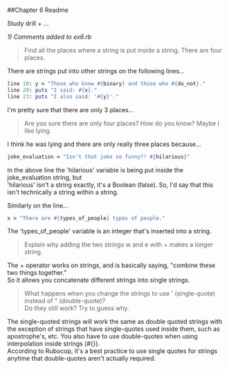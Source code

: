 ##Chapter 6 Readme

Study drill + ...

*1) Comments added to ex6.rb*

>Find all the places where a string is put inside a string. There are four places.

There are strings put into other strings on the following lines...<br/>
```ruby
line 10: y = "Those who know #{binary} and those who #{do_not}."
line 20: puts "I said: #{x}."
line 23: puts "I also said: '#{y}'."
```
I'm pretty sure that there are only 3 places...

>Are you sure there are only four places? How do you know? Maybe I like lying.

I think he was lying and there are only really three places because...
```ruby
joke_evaluation = "Isn't that joke so funny?! #{hilarious}"
```
In the above line the 'hilarious' variable is being put inside the joke_evaluation string, but <br/>
'hilarious' isn't a string exactly, it's a Boolean (false).  So, I'd say that this isn't technically a string within a string.

Similarly on the line...
```ruby
x = "There are #{types_of_people} types of people."
```
The 'types_of_people' variable is an integer that's inserted into a string.

>Explain why adding the two strings w and e with + makes a longer string.

The + operator works on strings, and is basically saying, "combine these two things together."<br/>
So it allows you concatenate different strings into single strings.

>What happens when you change the strings to use ' (single-quote) instead of " (double-quote)? <br/>
Do they still work? Try to guess why.

The single-quoted strings will work the same as double quoted strings with the exception of strings that have 
single-quotes used inside them, such as apostrophe's, etc.  You also have to use double-quotes when using interpolation
inside strings (#{}).<br/>
According to Rubocop, it's a best practice to use single quotes for strings anytime that double-quotes aren't actually 
required.

